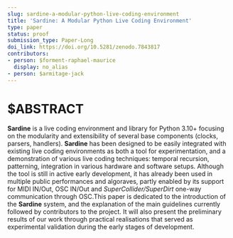 ```yaml
---
slug: sardine-a-modular-python-live-coding-environment
title: 'Sardine: A Modular Python Live Coding Environment'
type: paper
status: proof
submission_type: Paper-Long
doi_link: https://doi.org/10.5281/zenodo.7843817
contributors:
- person: $forment-raphael-maurice
  display: no_alias
- person: $armitage-jack
---
```


# $ABSTRACT

**Sardine** is a live coding environment and library for Python 3.10+ focusing on the modularity and extensibility of several base components (clocks, parsers, handlers). **Sardine** has been designed to be easily integrated with existing live coding environments as both a tool for experimentation, and a demonstration of various live coding techniques: temporal recursion, patterning, integration in various hardware and software setups. Although the tool is still in active early development, it has already been used in multiple public performances and algoraves, partly enabled by its support for MIDI IN/Out, OSC IN/Out and *SuperCollider/SuperDirt* one-way communication through OSC.This paper is dedicated to the introduction of the **Sardine** system, and the explanation of the main guidelines currently followed by contributors to the project. It will also present the preliminary results of our work through practical realisations that served as experimental validation during the early stages of development.
